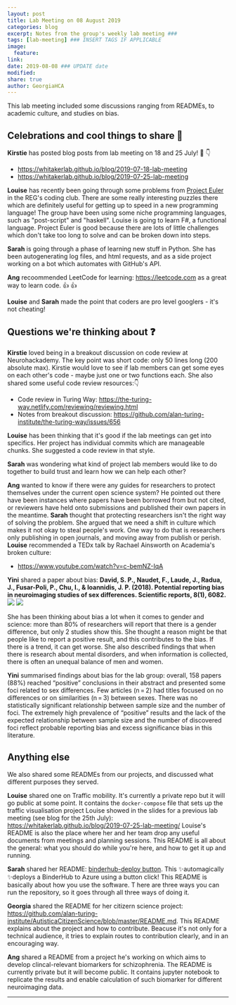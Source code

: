 ```yaml
---
layout: post
title: Lab Meeting on 08 August 2019 
categories: blog
excerpt: Notes from the group's weekly lab meeting ### 
tags: [lab-meeting] ### INSERT TAGS IF APPLICABLE
image:
  feature:
link:
date: 2019-08-08 ### UPDATE date
modified:
share: true
author: GeorgiaHCA
---
```


This lab meeting included some discussions ranging from READMEs, to academic culture, and studies on bias. 

## Celebrations and cool things to share 🙌 

**Kirstie** has posted blog posts from lab meeting on 18 and 25 July! :sparkling_heart: :point_down:
  * https://whitakerlab.github.io/blog/2019-07-18-lab-meeting
  * https://whitakerlab.github.io/blog/2019-07-25-lab-meeting
  
**Louise** has recently been going through some problems from [Project Euler](https://projecteuler.net) in the REG's coding club. 
There are some really interesting puzzles there which are definitely useful for getting up to speed in a new programming language!
The group have been using some niche programming languages, such as "post-script" and "haskell".
Louise is going to learn F#, a functional language.
Project Euler is good because there are lots of little challenges which don't take too long to solve and can be broken down into steps. 

**Sarah** is going through a phase of learning new stuff in Python. She has been autogenerating log files, and html requests, and as a side project working on a bot which automates with GitHub's API. 

**Ang** recoommended LeetCode for learning: https://leetcode.com as a great way to learn code. 👍 👍

**Louise** and **Sarah** made the point that coders are pro level googlers - it's not cheating! 

## Questions we're thinking about ❓

**Kirstie** loved being in a breakout discussion on code review at Neurohackademy.
The key point was short code: only 50 lines long (200 absolute max).
Kirstie would love to see if lab members can get some eyes on each other's code - maybe just one or two functions each.
She also shared some useful code review resources::point_down:
  * Code review in Turing Way: https://the-turing-way.netlify.com/reviewing/reviewing.html
  * Notes from breakout discussion: https://github.com/alan-turing-institute/the-turing-way/issues/656
  
**Louise** has been thinking that it's good if the lab meetings can get into specifics. Her project has individual commits which are manageable chunks. She suggested a code review in that style.

**Sarah** was wondering what kind of project lab members would like to do together to build trust and learn how we can help each other?

**Ang** wanted to know if there were any guides for researchers to protect themselves under the current open science system? He pointed out there have been instances where papers have been borrowed from but not cited, or reviewers have held onto submissions and published their own papers in the meantime.
**Sarah** thought that protecting researchers isn't the right way of solving the problem.
She argued that we need a shift in culture which makes it not okay to steal people's work. 
One way to do that is researchers only publishing in open journals, and moving away from publish or perish. 
  **Louise** recommended a TEDx talk by Rachael Ainsworth on Academia's broken culture: 
  * https://www.youtube.com/watch?v=c-bemNZ-IqA 
  
**Yini** shared a paper about bias: **David, S. P., Naudet, F., Laude, J., Radua, J., Fusar-Poli, P., Chu, I., & Ioannidis, J. P. (2018). Potential reporting bias in neuroimaging studies of sex differences. Scientific reports, 8(1), 6082.**
![](https://i.imgur.com/kGDVfSd.png)
![](https://i.imgur.com/74VHjKS.png)

She has been thinking about bias a lot when it comes to gender and science: more than 80% of researchers will report that there is a gender difference, but only 2 studies show this. 
She thought a reason might be that people like to report a positive result, and this contributes to the bias. 
If there is a trend, it can get worse.
She also described findings that when there is research about mental disorders, and when information is collected, there is often an unequal balance of men and women.

**Yini** summarised findings about bias for the lab group: overall, 158 papers (88%) reached “positive” conclusions in their abstract and presented some foci related to sex differences.
Few articles (n = 2) had titles focused on no differences or on similarities (n = 3) between sexes.
There was no statistically significant relationship between sample size and the number of foci.
The extremely high prevalence of “positive” results and the lack of the expected relationship between sample size and the number of discovered foci reflect probable reporting bias and excess significance bias in this literature.

## Anything else

We also shared some READMEs from our projects, and discussed what different purposes they served. 

**Louise** shared one on Traffic mobility.
It's currently a private repo but it will go public at some point.
It contains the `docker-compose` file that sets up the traffic visualisation project Louise showed in the slides for a previous lab meeting (see blog for the 25th July):
https://whitakerlab.github.io/blog/2019-07-25-lab-meeting/
Louise's README is also the place where her and her team drop any useful documents from meetings and planning sessions.
This README is all about the general: what you should do while you're here, and how to get it up and running. 

**Sarah** shared her README: [binderhub-deploy button](https://github.com/alan-turing-institute/binderhub-deploy/blob/master/README.md). 
This ✨automagically ✨deploys a BinderHub to Azure using a button click!
This README is basically about how you use the software. T
here are three ways you can run the repository, so it goes through all three ways of doing it. 

**Georgia** shared the README for her citizern science project: https://github.com/alan-turing-institute/AutisticaCitizenScience/blob/master/README.md.
This README explains about the project and how to contribute.
Beacuse it's not only for a technical audience, it tries to explain routes to contribution clearly, and in an encouraging way. 

**Ang** shared a README from a project he's working on which aims to develop clincal-relevant biomarkers for schizophrenia. 
The README is currently private but it will become public.
It contains jupyter notebook to replicate the results and enable calculation of such biomarker for different neuroimaging data. 
 
---
